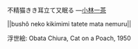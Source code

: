 不精猫きき耳立て又眠る
—[小林一茶](https://ja.wikipedia.org/wiki/小林一茶)

||bushô neko kikimimi tatete mata nemuru||

浮世絵: Obata Chiura, Cat on a Poach, 1950